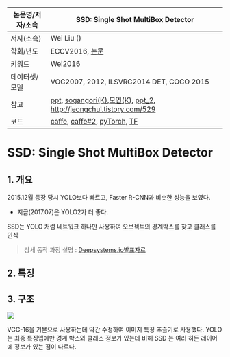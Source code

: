 |논문명/저자/소속|SSD: Single Shot MultiBox Detector|
|-|-|
|저자(소속)|Wei Liu ()|
|학회/년도|ECCV2016, [논문](https://arxiv.org/abs/1512.02325)|
|키워드|Wei2016|
|데이터셋/모델|VOC2007, 2012, ILSVRC2014 DET, COCO 2015|
|참고|[ppt](http://www.cs.unc.edu/~wliu/papers/ssd_eccv2016_slide.pdf), [sogangori(K)](http://blog.naver.com/sogangori/221007697796),[모연(K)](https://goo.gl/MNzkSz), [ppt_2](https://www.slideshare.net/ssuser06e0c5/single-shot-multibox-detector-recurrent-instance-segmentation), http://jeongchul.tistory.com/529 |
|코드|[caffe](https://github.com/weiliu89/caffe/tree/ssd), [caffe#2](https://myurasov.github.io/2016/11/27/ssd-tx1.html), [pyTorch](https://github.com/amdegroot/ssd.pytorch), [TF](https://github.com/balancap/SSD-Tensorflow) |


# SSD: Single Shot MultiBox Detector

## 1. 개요 

2015.12월 등장 당시 YOLO보다 빠르고, Faster R-CNN과 비슷한 성능을 보였다. 
- 지금(2017.07)은 YOLO2가 더 좋다. 

SSD는 YOLO 처럼 네트워크 하나만 사용하여 오브젝트의 경계박스를 찾고 클래스를 인식


> 상세 동작 과정 설명 : [Deepsystems.io발표자료](https://goo.gl/YJFNLD)

## 2. 특징

## 3. 구조 

![](http://i.imgur.com/htjRQXq.png)

VGG-16을 기본으로 사용하는데 약간 수정하여 이미지 특징 추출기로 사용했다.
YOLO 는 최종 특징맵에만 경계 박스와 클래스 정보가 있는데 비해
SSD 는 여러 히든 레이어에 정보가 있는 점이 다르다.

